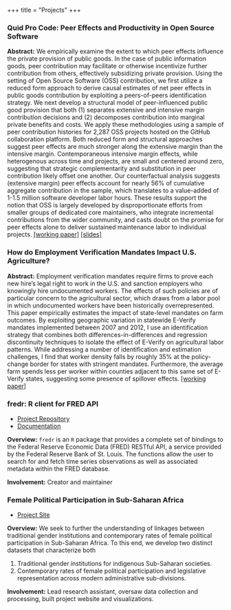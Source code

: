 +++
title = "Projects"
+++

### Quid Pro Code: Peer Effects and Productivity in Open Source Software  

**Abstract:** We empirically examine the extent to which peer effects influence
the private provision of public goods. In the case of public information goods,
peer contribution may facilitate or otherwise incentivize further contribution
from others, effectively subsidizing private provision. Using the setting of
Open Source Software (OSS) contribution, we first utilize a reduced form
approach to derive causal estimates of net peer effects in public goods
contribution by exploiting a peers-of-peers identification strategy. We next
develop a structural model of peer-influenced public good provision that both
(1) separates extensive and intensive margin contribution decisions and (2)
decomposes contribution into marginal private benefits and costs. We apply these
methodologies using a sample of peer contribution histories for 2,287 OSS
projects hosted on the GitHub collaboration platform. Both reduced form and
structural approaches suggest peer effects are much stronger along the extensive
margin than the intensive margin. Contemporaneous intensive margin effects,
while heterogenous across time and projects, are small and centered around zero,
suggesting that strategic complementarity and substitution in peer contribution
likely offset one another. Our counterfactual analysis suggests (extensive
margin) peer effects account for nearly 56% of cumulative aggregate contribution
in the sample, which translates to a value-added of 1-1.5 million software
developer labor hours. These results support the notion that OSS is largely
developed by disproportionate efforts from smaller groups of dedicated core
maintainers, who integrate incremental contributions from the wider community,
and casts doubt on the promise for peer effects alone to deliver sustained
maintenance labor to individual projects. [[working
paper]](https://drive.google.com/file/d/1AX2HY18d8kPSPqLExT3k3mdPSS8z7Q4q/view?usp=sharing)
[[slides]](https://drive.google.com/file/d/1les20Z1S3sMZWBnREJJxIVcVuCK5yZZA/view?usp=sharing)

### How do Employment Verification Mandates Impact U.S. Agriculture?

**Abstract:** Employment verification mandates require firms to prove each new
hire’s legal right to work in the U.S. and sanction employers who knowingly hire
undocumented workers. The effects of such policies are of particular concern to
the agricultural sector, which draws from a labor pool in which undocumented
workers have been historically overrepresented. This paper empirically estimates
the impact of state-level mandates on farm outcomes. By exploiting geographic
variation in statewide E-Verify mandates implemented between 2007 and 2012, I
use an identification strategy that combines both differences-in-differences and
regression discontinuity techniques to isolate the effect of E-Verify on
agricultural labor patterns. While addressing a number of identification and
estimation challenges, I find that worker density falls by roughly 35% at the
policy-change border for states with stringent mandates. Furthermore, the
average farm spends less per worker within counties adjacent to this same set of
E-Verify states, suggesting some presence of spillover effects. [[working paper]](https://drive.google.com/file/d/1ugV9fh1hNhve-IX738OO3KaN6ZHdPb_t/view?usp=sharing)

### fredr: R client for FRED API

- [Project Repository](https://github.com/sboysel/fredr)
- [Documentation](https://sboysel.github.io/fredr/)

**Overview:** `fredr` is an `R` package that provides a complete set of bindings
to the Federal Reserve Economic Data (FRED) RESTful API, a service provided by
the Federal Reserve Bank of St. Louis. The functions allow the user to search
for and fetch time series observations as well as associated metadata within the
FRED database.

**Involvement:** Creator and maintainer

### Female Political Participation in Sub-Saharan Africa

- [Project Site](http://cournot.sun.ac.za/fppssa/)

**Overview:** We seek to further the understanding of linkages between
traditional gender institutions and contemporary rates of female political
participation in Sub-Saharan Africa. To this end, we develop two distinct
datasets that characterize both

1. Traditional gender institutions for indigenous Sub-Saharan societies.
2. Contemporary rates of female political participation and legislative representation across modern administrative sub-divisions.

**Involvement:** Lead research assistant, oversaw data collection and
processing, built project website and visualizations.
